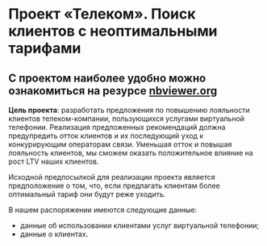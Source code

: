 # Проект «Телеком». Поиск клиентов с неоптимальными тарифами

## С проектом наиболее удобно можно ознакомиться на резурсе [nbviewer.org](https://nbviewer.org/github/MaksimPerapialitsa/data_analysis_projects/blob/main/clients_loyalty_telecom/clients_loyalty_telecom.ipynb)

**Цель проекта**: разработать предложения по повышению лояльности клиентов телеком-компании, пользующихся услугами виртуальной телефонии. Реализация предложенных рекомендаций должна предупредить отток клиентов и их последующий уход к конкурирующим операторам связи. Уменьшая отток и повышая лояльность клиентов, мы сможем оказать положительное влияние на рост LTV наших клиентов.

Исходной предпосылкой для реализации проекта является предположение о том, что, если предлагать клиентам более оптимальный тариф они будут реже уходить.

В нашем распоряжении имеются следующие данные:
- данные об использовании клиентами услуг виртуальной телефонии;
- данные о клиентах.
